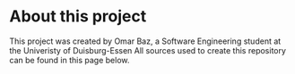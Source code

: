 # About this project

This project was created by Omar Baz, a Software Engineering student at the Univeristy of Duisburg-Essen
All sources used to create this repository can be found in this page below.
